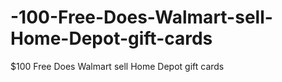 # -100-Free-Does-Walmart-sell-Home-Depot-gift-cards
$100 Free Does Walmart sell Home Depot gift cards
